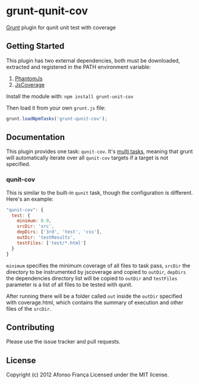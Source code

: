# grunt-qunit-cov

[Grunt](https://github.com/gruntjs/grunt) plugin for qunit unit test with coverage

## Getting Started

This plugin has two external dependencies, both must be downloaded, extracted and registered in the PATH environment variable:

1. [PhantomJs](http://phantomjs.org/download.html)
2. [JsCoverage](http://siliconforks.com/jscoverage/download.html)

Install the module with: `npm install grunt-unit-cov`

Then load it from your own `grunt.js` file:

```js
grunt.loadNpmTasks('grunt-qunit-cov');
```

## Documentation

This plugin provides one task: `qunit-cov`. It's [multi tasks][types_of_tasks], meaning that grunt will automatically iterate over all `qunit-cov` targets if a target is not specified.

[types_of_tasks]: https://github.com/gruntjs/grunt/blob/master/docs/types_of_tasks.md

### qunit-cov

This is similar to the built-in `qunit` task, though the configuration is different. Here's an example:

```js
"qunit-cov": {
  test: {
    minimum: 0.9, 
    srcDir: 'src',
    depDirs: ['3rd', 'test', 'css'],
    outDir: 'testResults',
    testFiles: ['test/*.html']
  }
}
```
`minimum` specifies the minimum coverage of all files to task pass, `srcDir` the directory to be instrumented by jscoverage and copied to `outDir`, `depDirs` the dependencies directory list will be copied to `outDir` and `testFiles` parameter is a list of all files to be tested with qunit.

After running there will be a folder called `out` inside the `outDir` specified with coverage.html, which contains the summary of execution and other files of the `srcDir`.

## Contributing

Please use the issue tracker and pull requests.

## License
Copyright (c) 2012 Afonso França
Licensed under the MIT license.

